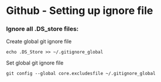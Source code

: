 # Github - Setting up ignore file

### Ignore all .DS_store files:

Create global git ignore file
```
echo .DS_Store >> ~/.gitignore_global
```

Set global git ignore file
```
git config --global core.excludesfile ~/.gitignore_global
```
